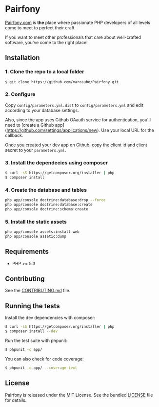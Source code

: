 # Pairfony

[Pairfony.com](http://pairfony.com) is **the** place where passionate PHP developers of all levels come to meet to
perfect their craft.

If you want to meet other professionals that care about well-crafted software, you've come to the right place!


## Installation

### 1. Clone the repo to a local folder

```bash
$ git clone https://github.com/marcaube/Pairfony.git
```


### 2. Configure

Copy `config/parameters.yml.dist` to `config/parameters.yml` and edit according to your database settings.

Also, since the app uses Github OAauth service for authentication, you'll need to [create a Github app]
(https://github.com/settings/applications/new). Use your local URL for the callback.

Once you created your dev app on Github, copy the client id and client secret to your `parameters.yml`.


### 3. Install the dependecies using composer

```bash
$ curl -sS https://getcomposer.org/installer | php
$ composer install
```


### 4. Create the database and tables

```bash
php app/console doctrine:database:drop --force
php app/console doctrine:database:create
php app/console doctrine:schema:create
```


### 5. Install the static assets

```bash
php app/console assets:install web
php app/console assetic:dump
```


## Requirements

- PHP >= 5.3


## Contributing

See the [CONTRIBUTING.md](CONTRIBUTING.md) file.


## Running the tests

Install the dev dependencies with composer:

```bash
$ curl -sS https://getcomposer.org/installer | php
$ composer install --dev
```

Run the test suite with phpunit:

```bash
$ phpunit -c app/
```

You can also check for code coverage:

```bash
$ phpunit -c app/ --coverage-text
```


## License

Pairfony is released under the MIT License. See the bundled [LICENSE](LICENSE) file for details.